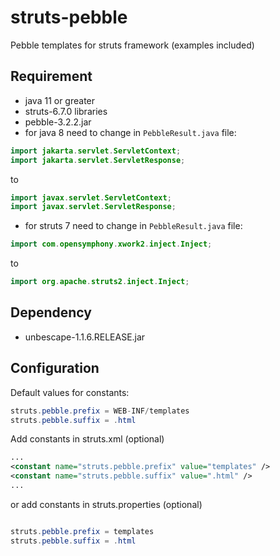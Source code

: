 # struts-pebble

Pebble templates for struts framework (examples included)


Requirement
---

- java 11 or greater
- struts-6.7.0 libraries
- pebble-3.2.2.jar
- for java 8 need to change in `PebbleResult.java` file:

```java
import jakarta.servlet.ServletContext;
import jakarta.servlet.ServletResponse;
```

to

```java
import javax.servlet.ServletContext;
import javax.servlet.ServletResponse;
```
- for struts 7 need to change in `PebbleResult.java` file:

```java
import com.opensymphony.xwork2.inject.Inject;
```

to

```java
import org.apache.struts2.inject.Inject;
```

Dependency
---

- unbescape-1.1.6.RELEASE.jar


Configuration
---

Default values for constants:

```java
struts.pebble.prefix = WEB-INF/templates
struts.pebble.suffix = .html
```

Add constants in struts.xml (optional)
```xml
...
<constant name="struts.pebble.prefix" value="templates" />
<constant name="struts.pebble.suffix" value=".html" />
...
```

or add constants in struts.properties (optional)

```java

struts.pebble.prefix = templates
struts.pebble.suffix = .html
```
